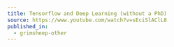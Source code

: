 ```yaml
---
title: Tensorflow and Deep Learning (without a PhD)
source: https://www.youtube.com/watch?v=sEciSlAClL8
published_in:
  - grimsheep-other
---
```

